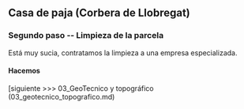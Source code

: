 ## Casa de paja (Corbera de Llobregat)


### Segundo paso -- Limpieza de la parcela

Está muy sucia, contratamos la limpieza a una empresa especializada.


#### Hacemos 



[siguiente >>> 03_GeoTecnico y topográfico (03_geotecnico_topografico.md) 
